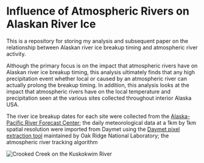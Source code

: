 # Influence of Atmospheric Rivers on Alaskan River Ice

This is a repository for storing my analysis and subsequent paper on the relationship between Alaskan river ice breakup timing and atmospheric river activity.

Although the primary focus is on the impact that atmospheric rivers have on Alaskan river ice breakup timing, this analysis  ultimately finds that any high precipitation event whether local or caused by an atmospheric river can actually prolong the breakup timing. In addition, this analysis looks at the impact that atmospheric rivers have on the local temperature and precipitation seen at the  various sites collected throughout interior Alaska USA. 

The river ice breakup dates for each site were collected from the [Alaska-Pacific River Forecast Center](https://www.weather.gov/aprfc/);  the daily meteorological data at a 1km by 1km spatial resolution were imported from Daymet using the [Daymet pixel extraction tool](https://daymet.ornl.gov/single-pixel/) maintained by Oak Ridge National Laboratory; the atmospheric river tracking algorithm 

![Crooked Creek on the Kuskokwim River](./LaTeX_Paper_GRL/images/maps_crooked_creek.png)
